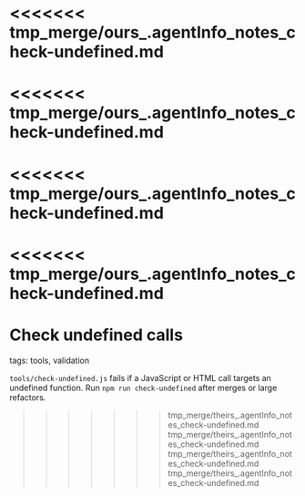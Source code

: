 <<<<<<< tmp_merge/ours_.agentInfo_notes_check-undefined.md
=======
<<<<<<< tmp_merge/ours_.agentInfo_notes_check-undefined.md
=======
<<<<<<< tmp_merge/ours_.agentInfo_notes_check-undefined.md
=======
<<<<<<< tmp_merge/ours_.agentInfo_notes_check-undefined.md
=======
# Check undefined calls

tags: tools, validation

`tools/check-undefined.js` fails if a JavaScript or HTML call targets an undefined function. Run `npm run check-undefined` after merges or large refactors.
>>>>>>> tmp_merge/theirs_.agentInfo_notes_check-undefined.md
>>>>>>> tmp_merge/theirs_.agentInfo_notes_check-undefined.md
>>>>>>> tmp_merge/theirs_.agentInfo_notes_check-undefined.md
>>>>>>> tmp_merge/theirs_.agentInfo_notes_check-undefined.md
